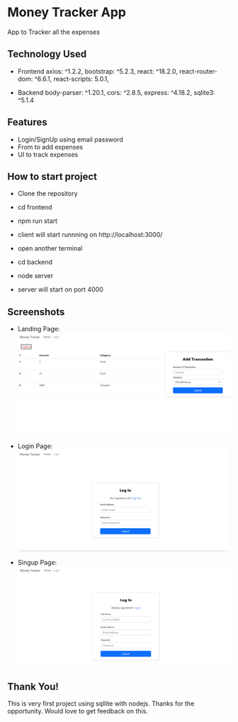 # Money Tracker App
App to Tracker all the expenses

## Technology Used
- Frontend 
    axios: ^1.2.2,
    bootstrap: ^5.2.3,
    react: ^18.2.0,
    react-router-dom: ^6.6.1,
    react-scripts: 5.0.1,

- Backend
    body-parser: ^1.20.1,
    cors: ^2.8.5,
    express: ^4.18.2,
    sqlite3: ^5.1.4

## Features

- Login/SignUp using email password
- From to add expenses
- UI to track expenses

## How to start project
- Clone the repository
- cd frontend
- npm run start
- client will start runnning on http://localhost:3000/

- open another terminal
- cd backend
- node server
- server will start on port 4000

## Screenshots
- Landing Page:
![Home Page](https://github.com/dheerajbisht362/MoneyTracker/blob/master/frontend/public/ui-home.png)

- Login Page:
![Login Page](https://github.com/dheerajbisht362/MoneyTracker/blob/master/frontend/public/login.png)

- Singup Page:
![Signup Page](https://github.com/dheerajbisht362/MoneyTracker/blob/master/frontend/public/singup.png)



## Thank You!
This is very first project using sqllite with nodejs. Thanks for the opportunity. Would love to get feedback on this.
